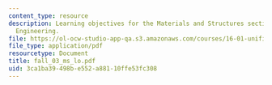```yaml
---
content_type: resource
description: Learning objectives for the Materials and Structures section of Unified
  Engineering.
file: https://ol-ocw-studio-app-qa.s3.amazonaws.com/courses/16-01-unified-engineering-i-ii-iii-iv-fall-2005-spring-2006/3ca1ba39498be552a88110ffe53fc308_fall_03_ms_lo.pdf
file_type: application/pdf
resourcetype: Document
title: fall_03_ms_lo.pdf
uid: 3ca1ba39-498b-e552-a881-10ffe53fc308
---
```

